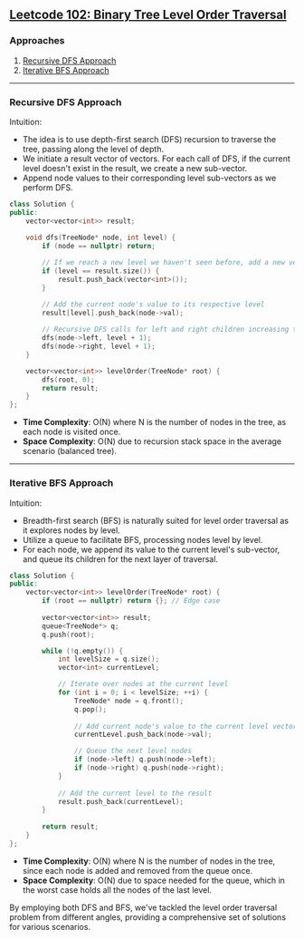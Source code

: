 ## [Leetcode 102: Binary Tree Level Order Traversal](https://leetcode.com/problems/binary-tree-level-order-traversal/)

### Approaches
1. [Recursive DFS Approach](#recursive-dfs-approach)
2. [Iterative BFS Approach](#iterative-bfs-approach)

---

### Recursive DFS Approach

Intuition:
- The idea is to use depth-first search (DFS) recursion to traverse the tree, passing along the level of depth.
- We initiate a result vector of vectors. For each call of DFS, if the current level doesn't exist in the result, we create a new sub-vector.
- Append node values to their corresponding level sub-vectors as we perform DFS.

```cpp
class Solution {
public:
    vector<vector<int>> result;
    
    void dfs(TreeNode* node, int level) {
        if (node == nullptr) return;

        // If we reach a new level we haven't seen before, add a new vector
        if (level == result.size()) {
            result.push_back(vector<int>());
        }

        // Add the current node's value to its respective level
        result[level].push_back(node->val);
        
        // Recursive DFS calls for left and right children increasing the level
        dfs(node->left, level + 1);
        dfs(node->right, level + 1);
    }

    vector<vector<int>> levelOrder(TreeNode* root) {
        dfs(root, 0);
        return result;
    }
};
```

- **Time Complexity**: O(N) where N is the number of nodes in the tree, as each node is visited once.
- **Space Complexity**: O(N) due to recursion stack space in the average scenario (balanced tree).

---

### Iterative BFS Approach

Intuition:
- Breadth-first search (BFS) is naturally suited for level order traversal as it explores nodes by level.
- Utilize a queue to facilitate BFS, processing nodes level by level.
- For each node, we append its value to the current level's sub-vector, and queue its children for the next layer of traversal.

```cpp
class Solution {
public:
    vector<vector<int>> levelOrder(TreeNode* root) {
        if (root == nullptr) return {}; // Edge case
        
        vector<vector<int>> result;
        queue<TreeNode*> q;
        q.push(root);

        while (!q.empty()) {
            int levelSize = q.size();
            vector<int> currentLevel;

            // Iterate over nodes at the current level
            for (int i = 0; i < levelSize; ++i) {
                TreeNode* node = q.front();
                q.pop();
                
                // Add current node's value to the current level vector
                currentLevel.push_back(node->val);

                // Queue the next level nodes
                if (node->left) q.push(node->left);
                if (node->right) q.push(node->right);
            }
            
            // Add the current level to the result
            result.push_back(currentLevel);
        }
        
        return result;
    }
};
```

- **Time Complexity**: O(N) where N is the number of nodes in the tree, since each node is added and removed from the queue once.
- **Space Complexity**: O(N) due to space needed for the queue, which in the worst case holds all the nodes of the last level.

By employing both DFS and BFS, we've tackled the level order traversal problem from different angles, providing a comprehensive set of solutions for various scenarios.

